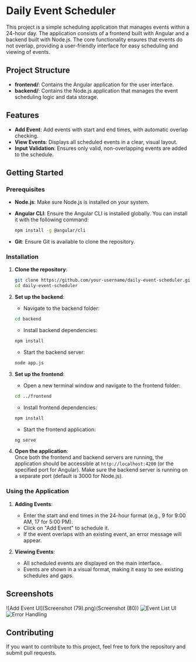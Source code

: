 # Daily Event Scheduler

This project is a simple scheduling application that manages events within a 24-hour day. The application consists of a frontend built with Angular and a backend built with Node.js. The core functionality ensures that events do not overlap, providing a user-friendly interface for easy scheduling and viewing of events.

## Project Structure

- **frontend/**: Contains the Angular application for the user interface.
- **backend/**: Contains the Node.js application that manages the event scheduling logic and data storage.

## Features

- **Add Event**: Add events with start and end times, with automatic overlap checking.
- **View Events**: Displays all scheduled events in a clear, visual layout.
- **Input Validation**: Ensures only valid, non-overlapping events are added to the schedule.

## Getting Started

### Prerequisites

- **Node.js**: Make sure Node.js is installed on your system.
- **Angular CLI**: Ensure the Angular CLI is installed globally. You can install it with the following command:

    ```bash
    npm install -g @angular/cli
    ```

- **Git**: Ensure Git is available to clone the repository.

### Installation

1. **Clone the repository**:

    ```bash
    git clone https://github.com/your-username/daily-event-scheduler.git
    cd daily-event-scheduler
    ```

2. **Set up the backend**:

   - Navigate to the backend folder:

    ```bash
    cd backend
    ```

   - Install backend dependencies:

    ```bash
    npm install
    ```

   - Start the backend server:

    ```bash
    node app.js
    ```

3. **Set up the frontend**:

   - Open a new terminal window and navigate to the frontend folder:

    ```bash
    cd ../frontend
    ```

   - Install frontend dependencies:

    ```bash
    npm install
    ```

   - Start the frontend application:

    ```bash
    ng serve
    ```

4. **Open the application**:  
   Once both the frontend and backend servers are running, the application should be accessible at `http://localhost:4200` (or the specified port for Angular). Make sure the backend server is running on a separate port (default is 3000 for Node.js).

### Using the Application

1. **Adding Events**:  
   - Enter the start and end times in the 24-hour format (e.g., 9 for 9:00 AM, 17 for 5:00 PM).
   - Click on "Add Event" to schedule it.
   - If the event overlaps with an existing event, an error message will appear.

2. **Viewing Events**:  
   - All scheduled events are displayed on the main interface.
   - Events are shown in a visual format, making it easy to see existing schedules and gaps.

## Screenshots

<!-- Include screenshots of the application here -->
![Add Event UI](Screenshot (79).png)(Screenshot (80))
![Event List UI](Screenshot (82))
![Error Handling](Screenshot (81))

## Contributing

If you want to contribute to this project, feel free to fork the repository and submit pull requests.
